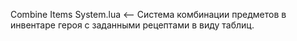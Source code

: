 Combine Items System.lua <-- Система комбинации предметов в инвентаре героя с заданными рецептами в виду таблиц.
